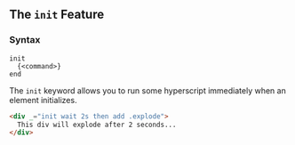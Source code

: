 
## The `init` Feature

### Syntax

```ebnf
init 
  {<command>} 
end
```

The `init` keyword allows you to run some hyperscript immediately when an element initializes.

```html
<div _="init wait 2s then add .explode">
  This div will explode after 2 seconds...
</div>
```

